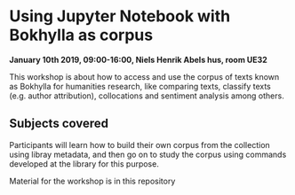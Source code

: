 # Using Jupyter Notebook with Bokhylla as corpus
**January 10th 2019, 09:00-16:00, Niels Henrik Abels hus, room UE32**


This workshop is about how to access and use the corpus of texts known as Bokhylla for 
humanities research, like comparing texts, classify texts (e.g. author attribution), collocations and sentiment analysis among others.



## Subjects covered
Participants will learn how to build their own corpus from the collection using libray metadata, and then go on to study the corpus using commands developed at the library for this purpose. 

Material for the workshop is in this repository
